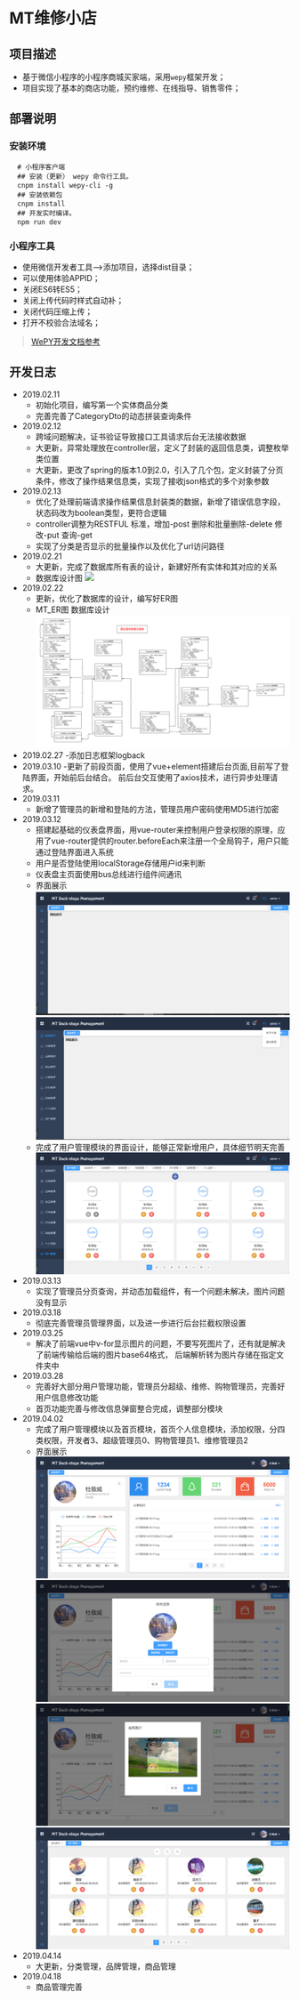 # MT维修小店

## 项目描述
- 基于微信小程序的小程序商城买家端，采用`wepy`框架开发；
- 项目实现了基本的商店功能，预约维修、在线指导、销售零件；

## 部署说明

### 安装环境
```
  # 小程序客户端
  ## 安装（更新） wepy 命令行工具。
  cnpm install wepy-cli -g
  ## 安装依赖包
  cnpm install
  ## 开发实时编译。
  npm run dev
```
### 小程序工具
- 使用微信开发者工具-->添加项目，选择dist目录；
- 可以使用体验APPID；
- 关闭ES6转ES5；
- 关闭上传代码时样式自动补；
- 关闭代码压缩上传；
- 打开不校验合法域名；

> [WePY开发文档参考](https://tencent.github.io/wepy/)

## 开发日志
- 2019.02.11
  - 初始化项目，编写第一个实体商品分类
  - 完善完善了CategoryDto的动态拼装查询条件
- 2019.02.12
  - 跨域问题解决，证书验证导致接口工具请求后台无法接收数据
  - 大更新，异常处理放在controller层，定义了封装的返回信息类，调整枚举类位置
  - 大更新，更改了spring的版本1.0到2.0，引入了几个包，定义封装了分页条件，修改了操作结果信息类，实现了接收json格式的多个对象参数
- 2019.02.13
  - 优化了处理前端请求操作结果信息封装类的数据，新增了错误信息字段，状态码改为boolean类型，更符合逻辑
  - controller调整为RESTFUL 标准，增加-post 删除和批量删除-delete 修改-put 查询-get
  - 实现了分类是否显示的批量操作以及优化了url访问路径
- 2019.02.21
  - 大更新，完成了数据库所有表的设计，新建好所有实体和其对应的关系
  - 数据库设计图
    ![](https://github.com/MRDJDU/MT/raw/master/ExplicateMTImg/数据库设计图.jpg)
- 2019.02.22
  - 更新，优化了数据库的设计，编写好ER图
  - MT_ER图 数据库设计
    ![](https://github.com/MRDJDU/MT/raw/master/ExplicateMTImg/MT_ER数据库设计.jpg)
- 2019.02.27
  -添加日志框架logback
- 2019.03.10
  -更新了前段页面，使用了vue+element搭建后台页面,目前写了登陆界面，开始前后台结合。
   前后台交互使用了axios技术，进行异步处理请求。
- 2019.03.11
  - 新增了管理员的新增和登陆的方法，管理员用户密码使用MD5进行加密
- 2019.03.12
  - 搭建起基础的仪表盘界面，用vue-router来控制用户登录权限的原理，应用了vue-router提供的router.beforeEach来注册一个全局钩子，用户只能通过登陆界面进入系统
  - 用户是否登陆使用localStorage存储用户id来判断
  - 仪表盘主页面使用bus总线进行组件间通讯
  - 界面展示
    ![](https://github.com/MRDJDU/MT/raw/master/ExplicateMTImg/仪表盘1.png)
    ![](https://github.com/MRDJDU/MT/raw/master/ExplicateMTImg/仪表盘2.png)
  - 完成了用户管理模块的界面设计，能够正常新增用户，具体细节明天完善
    ![](https://github.com/MRDJDU/MT/raw/master/ExplicateMTImg/用户管理.png)
- 2019.03.13
  - 实现了管理员分页查询，并动态加载组件，有一个问题未解决，图片问题没有显示
- 2019.03.18
  - 彻底完善管理员管理界面，以及进一步进行后台拦截权限设置
- 2019.03.25
  - 解决了前端vue中v-for显示图片的问题，不要写死图片了，还有就是解决了前端传输给后端的图片base64格式，
  后端解析转为图片存储在指定文件夹中
- 2019.03.28
  - 完善好大部分用户管理功能，管理员分超级、维修、购物管理员，完善好用户信息修改功能
  - 首页功能完善与修改信息弹窗整合完成，调整部分模块
- 2019.04.02
  - 完成了用户管理模块以及首页模块，首页个人信息模块，添加权限，分四类权限，开发者3、超级管理员0、购物管理员1、维修管理员2
  - 界面展示
        ![](https://github.com/MRDJDU/MT/raw/master/ExplicateMTImg/首页.png)
        ![](https://github.com/MRDJDU/MT/raw/master/ExplicateMTImg/个人信息模块.png)
        ![](https://github.com/MRDJDU/MT/raw/master/ExplicateMTImg/截图.png)
        ![](https://github.com/MRDJDU/MT/raw/master/ExplicateMTImg/用户管理模块.png)
- 2019.04.14
  - 大更新，分类管理，品牌管理，商品管理
- 2019.04.18
  - 商品管理完善